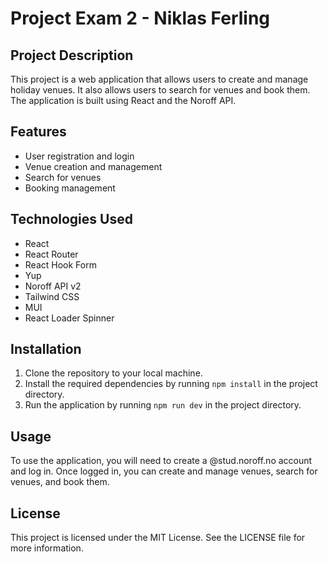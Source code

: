 # Project Exam 2 - Niklas Ferling

## Project Description

This project is a web application that allows users to create and manage holiday venues. It also allows users to search for venues and book them. The application is built using React and the Noroff API.

## Features

- User registration and login
- Venue creation and management
- Search for venues
- Booking management

## Technologies Used

- React
- React Router
- React Hook Form
- Yup
- Noroff API v2
- Tailwind CSS
- MUI
- React Loader Spinner

## Installation

1. Clone the repository to your local machine.
2. Install the required dependencies by running `npm install` in the project directory.
3. Run the application by running `npm run dev` in the project directory.

## Usage

To use the application, you will need to create a @stud.noroff.no account and log in. Once logged in, you can create and manage venues, search for venues, and book them.

## License

This project is licensed under the MIT License. See the LICENSE file for more information.
